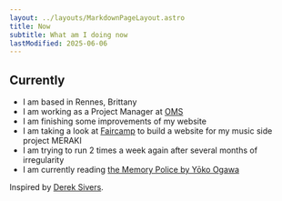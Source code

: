 ```yaml
---
layout: ../layouts/MarkdownPageLayout.astro
title: Now
subtitle: What am I doing now
lastModified: 2025-06-06
---
```


## Currently

- I am based in Rennes, Brittany
- I am working as a Project Manager at [OMS](https://omsandco.com/)
- I am finishing some improvements of my website
- I am taking a look at [Faircamp](https://simonrepp.com/faircamp/) to build a website for my music side project MERAKI
- I am trying to run 2 times a week again after several months of irregularity
- I am currently reading [the Memory Police by Yōko Ogawa](https://app.thestorygraph.com/books/a6d471b1-d6a3-4cf0-85b5-65d788954a57)

Inspired by [Derek Sivers](https://nownownow.com/about).
